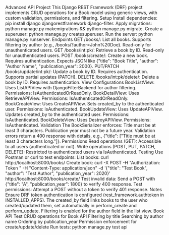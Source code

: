 Advanced API Project
This Django REST Framework (DRF) project implements CRUD operations for a Book model using generic views, with custom validation, permissions, and filtering.
Setup
Install dependencies: pip install django djangorestframework django-filter.
Apply migrations: python manage.py makemigrations && python manage.py migrate.
Create a superuser: python manage.py createsuperuser.
Run the server: python manage.py runserver.
Endpoints
GET /books/: List all books. Supports filtering by author (e.g., /books/?author=John%20Doe). Read-only for unauthenticated users.
GET /books/int:pk/: Retrieve a book by ID. Read-only for unauthenticated users.
POST /books/create/: Create a new book. Requires authentication. Expects JSON like {"title": "Book Title", "author": "Author Name", "publication_year": 2000}.
PUT/PATCH /books/update/int:pk/: Update a book by ID. Requires authentication. Supports partial updates (PATCH).
DELETE /books/int:pk/delete/: Delete a book by ID. Requires authentication.
View Configurations
BookListView: Uses ListAPIView with DjangoFilterBackend for author filtering. Permissions: IsAuthenticatedOrReadOnly.
BookDetailView: Uses RetrieveAPIView. Permissions: IsAuthenticatedOrReadOnly.
BookCreateView: Uses CreateAPIView. Sets created_by to the authenticated user. Permissions: IsAuthenticated.
BookUpdateView: Uses UpdateAPIView. Updates created_by to the authenticated user. Permissions: IsAuthenticated.
BookDeleteView: Uses DestroyAPIView. Permissions: IsAuthenticated.
Validation
The BookSerializer enforces:
Title must be at least 3 characters.
Publication year must not be a future year.
Validation errors return a 400 response with details, e.g., {"title": ["Title must be at least 3 characters long."]}.
Permissions
Read operations (GET): Accessible to all users (authenticated or not).
Write operations (POST, PUT, PATCH, DELETE): Restricted to authenticated users via IsAuthenticated.
Testing
Use Postman or curl to test endpoints:
List books: curl http://localhost:8000/books/
Create book: curl -X POST -H "Authorization: Token " -H "Content-Type: application/json" -d '{"title": "Test Book", "author": "Test Author", "publication_year": 2020}' http://localhost:8000/books/create/
Test invalid data: Send a POST with {"title": "A", "publication_year": 1800} to verify 400 response.
Test permissions: Attempt a POST without a token to verify 401 response.
Notes
Ensure DRF token authentication is configured (rest_framework.authtoken in INSTALLED_APPS).
The created_by field links books to the user who created/updated them, set automatically in perform_create and perform_update.
Filtering is enabled for the author field in the list view.
Book API Test
CRUD operations for Book API
Filtering by title
Searching by author name
Ordering by publication_year
Permission enforcement for create/update/delete
Run tests: python manage.py test api